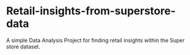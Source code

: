 # Retail-insights-from-superstore-data
A simple Data Analysis Project for finding retail insights within the Super store dataset.
